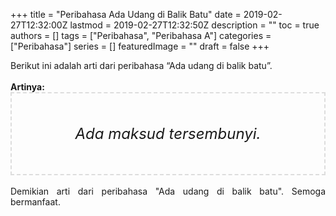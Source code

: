 +++
title = "Peribahasa Ada Udang di Balik Batu"
date = 2019-02-27T12:32:00Z
lastmod = 2019-02-27T12:32:50Z
description = ""
toc = true
authors = []
tags = ["Peribahasa", "Peribahasa A"]
categories = ["Peribahasa"]
series = []
featuredImage = ""
draft = false
+++

<div dir="ltr" style="text-align: left;" trbidi="on"><div style="text-align: justify;">Berikut ini adalah arti dari peribahasa “Ada udang di balik batu”.</div><br /><div style="text-align: justify;"><b>Artinya:</b></div><div style="border: 2px dashed #ddd; font-size: 24px; height: auto; margin: 0 auto; padding: 50px; text-align: center; width: auto;"><i>Ada maksud tersembunyi.</i></div><div style="text-align: justify;"><br /></div><div style="text-align: justify;">Demikian arti dari peribahasa "Ada udang di balik batu". Semoga bermanfaat. </div></div>

